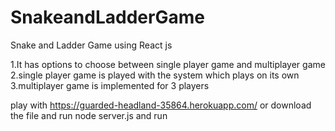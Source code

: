# SnakeandLadderGame
Snake and Ladder Game using React js


1.It has options to choose between single player game and multiplayer game
2.single player game is played with the system which plays on its own
3.multiplayer game is implemented for 3 players


 play with https://guarded-headland-35864.herokuapp.com/ or download the file and run node server.js and run
